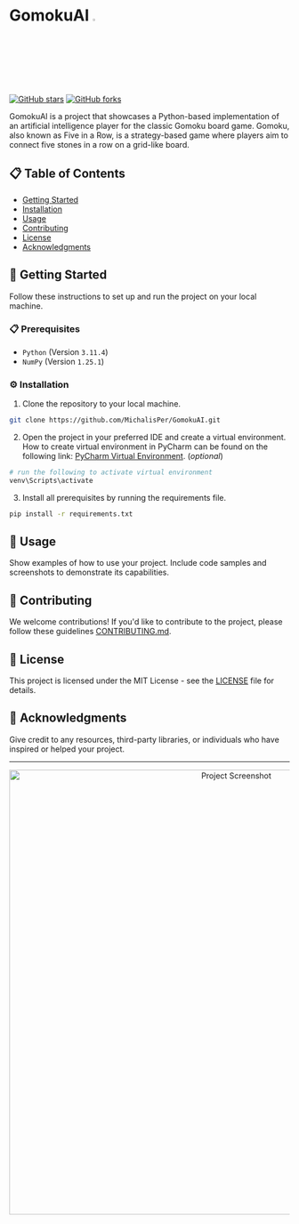 # GomokuAI <img src="https://play-lh.googleusercontent.com/epVaPgYRkmgZWgjLzDxLq9ytsprYC3oXJum8zCV-Ydbcqq6rJYOehuRGZ8-vFQyej00k=w512"  width="3%" height="3%">

[![GitHub stars](https://img.shields.io/github/stars/MichalisPer/GomokuAI.svg?style=social)](https://github.com/MichalisPer/GomokuAI/stargazers)
[![GitHub forks](https://img.shields.io/github/forks/MichalisPer/GomokuAI.svg?style=social)](https://github.com/MichalisPer/GomokuAI/network/members)

GomokuAI is a project that showcases a Python-based implementation of an artificial intelligence 
player for the classic Gomoku board game. Gomoku, also known as Five in a Row, is a strategy-based 
game where players aim to connect five stones in a row on a grid-like board.

## 📋 Table of Contents

- [Getting Started](#getting-started)
- [Installation](#installation)
- [Usage](#usage)
- [Contributing](#contributing)
- [License](#license)
- [Acknowledgments](#acknowledgments)

## 🚀 Getting Started

Follow these instructions to set up and run the project on your local machine.

### 📋 Prerequisites
- `Python` (Version `3.11.4`)
- `NumPy` (Version `1.25.1`)

### ⚙️ Installation

1. Clone the repository to your local machine.
```bash
git clone https://github.com/MichalisPer/GomokuAI.git
```
2. Open the project in your preferred IDE and create a virtual environment. How to create virtual environment in PyCharm can be found on the following link: [PyCharm Virtual Environment](https://www.jetbrains.com/help/pycharm/creating-virtual-environment.html). (_optional_)
```bash
# run the following to activate virtual environment
venv\Scripts\activate
```
3. Install all prerequisites by running the requirements file.
```bash
pip install -r requirements.txt
```

## 📖 Usage

Show examples of how to use your project. Include code samples and screenshots to demonstrate its capabilities.

## 🤝 Contributing

We welcome contributions! If you'd like to contribute to the project, please follow these guidelines [CONTRIBUTING.md](link_to_contributing_md).

## 📝 License

This project is licensed under the MIT License - see the [LICENSE](link_to_license_file) file for details.

## 🙏 Acknowledgments

Give credit to any resources, third-party libraries, or individuals who have inspired or helped your project.

---

<p align="center">
  <a href="https://github.com/your_username/your_repo">
    <img src="path/to/screenshot.png" alt="Project Screenshot" width="800">
  </a>
</p>
